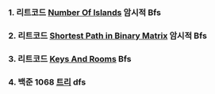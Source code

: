 ### 1. 리트코드 [Number Of Islands](https://leetcode.com/problems/number-of-islands/description/) 암시적 Bfs

### 2. 리트코드 [Shortest Path in Binary Matrix](https://leetcode.com/problems/shortest-path-in-binary-matrix/description/) 암시적 Bfs

### 3. 리트코드 [Keys And Rooms](https://leetcode.com/problems/keys-and-rooms/description/) Bfs

### 4. 백준 1068 [트리](https://www.acmicpc.net/problem/1068) dfs
